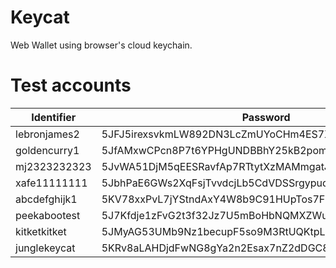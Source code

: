 # Keycat
Web Wallet using browser's cloud keychain.

# Test accounts

| Identifier   | Password                                            |
| ------------ | --------------------------------------------------- |
| lebronjames2 | 5JFJ5irexsvkmLW892DN3LcZmUYoCHm4ES7XD4zGGL3Y4mvLVU2 |
| goldencurry1 | 5JfAMxwCPcn8P7t6YPHgUNDBBhY25kB2pom9Sp2xoApPJaEsqYJ |
| mj2323232323 | 5JvWA51DjM5qEESRavfAp7RTtytXzMAMmgatJva1BhA8nTkYbPS |
| xafe11111111 | 5JbhPaE6GWs2XqFsjTvvdcjLb5CdVDSSrgypudog54e1muKQbjn |
| abcdefghijk1 | 5KV78xxPvL7jYStndAxY4W8b9C91HUpTos7FMyAXAHrhYaHRTc8 |
| peekabootest | 5J7Kfdje1zFvG2t3f32Jz7U5mBoHbNQMXZWuXh36SPf8TTEDrht |
| kitketkitket | 5JMyAG53UMb9Nz1becupF5so9M3RtUQKtpLFN84U4qitUfsaZ6M |
| junglekeycat | 5KRv8aLAHDjdFwNG8gYa2n2Esax7nZ2dDGC8wYgEVtDjMXXXH45 |
